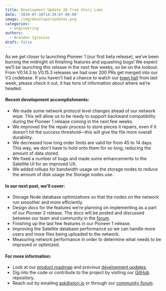 ```yaml
---
title: Development Update 26 from Storj Labs
date: '2019-07-18T14:36:07-06:00'
image: /img/developerupdates.png
categories:
  - engineering
authors:
  - Brandon Iglesias
draft: false
---
```

As we get closer to launching Pioneer 1 (our first beta release), we’ve been burning the midnight oil finishing features and squashing bugs! We expect we’ll be launching this release in the next few weeks, so be on the lookout. From V0.14.3 to V0.15.3 releases we had over 200 PRs get merged into our V3 codebase. If you haven't had a chance to watch our [town hall](https://www.youtube.com/watch?v=S5coCag7vR4&t=2273s) from last week, please check it out, it has tons of information about where we’re headed. 

  

#### Recent development accomplishments:

  

- We made some network protocol level changes ahead of our network wipe. This will allow us to be ready to support backward compatibility during the Pioneer 1 release coming in the next few weeks.  
- We improved the file repair process to store pieces it repairs, even if it doesn’t hit the success threshold—this will give the file more overall durability.  
- We decreased how long order limits are valid for from 45 to 14 days. This way, we don't have to hold onto them for so long, reducing the amount of data stored.  
- We fixed a number of bugs and made some enhancements to the Satellite UI for an improved UX.  
- We added rollups for bandwidth usage on the storage nodes to reduce the amount of disk usage the Storage nodes use. 
  

#### In our next post, we’ll cover:

  

- Storage Node database optimizations so that the nodes on the network run smoother and more efficiently.  
- Design docs for the features we’re planning on implementing as a part of our Pioneer 2 release. The docs will be posted and discussed between our team and community in the [forum](https://forum.storj.io/c/engineer-amas/design-draft). 
- Finishing up the last few features in our Pioneer 1 release. 
- Improving the Satellite database performance so we can handle more users and more files being uploaded to the network.  
- Measuring network performance in order to determine what needs to be improved or optimized.  
  

#### For more information: 

- Look at our [product roadmap](https://storjlabs.aha.io/published/01ee405b4bd8d14208c5256d70d73a38?page=1) and previous [development updates](https://storj.io/blog/2019/06/development-update-25-from-storj-labs/).  
- Dig into the code or contribute to the project by visiting our [GitHub](https://github.com/storj/storj) repository.  
- Reach out by emailing [ask@storj.io](mailto:ask@storj.io) or through our [community forum](https://forum.storj.io).
